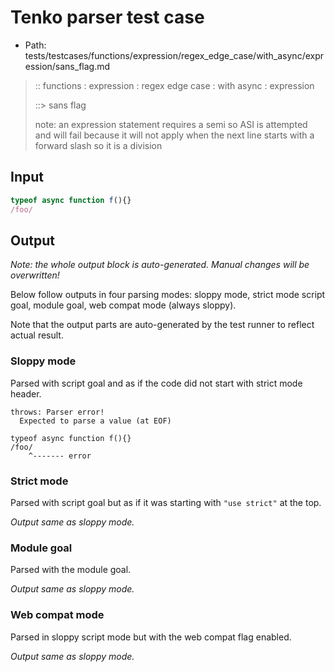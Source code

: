 # Tenko parser test case

- Path: tests/testcases/functions/expression/regex_edge_case/with_async/expression/sans_flag.md

> :: functions : expression : regex edge case : with async : expression
>
> ::> sans flag
>
> note: an expression statement requires a semi so ASI is attempted and will fail because it will not apply when the next line starts with a forward slash so it is a division

## Input

`````js
typeof async function f(){}
/foo/
`````

## Output

_Note: the whole output block is auto-generated. Manual changes will be overwritten!_

Below follow outputs in four parsing modes: sloppy mode, strict mode script goal, module goal, web compat mode (always sloppy).

Note that the output parts are auto-generated by the test runner to reflect actual result.

### Sloppy mode

Parsed with script goal and as if the code did not start with strict mode header.

`````
throws: Parser error!
  Expected to parse a value (at EOF)

typeof async function f(){}
/foo/
    ^------- error
`````

### Strict mode

Parsed with script goal but as if it was starting with `"use strict"` at the top.

_Output same as sloppy mode._

### Module goal

Parsed with the module goal.

_Output same as sloppy mode._

### Web compat mode

Parsed in sloppy script mode but with the web compat flag enabled.

_Output same as sloppy mode._
